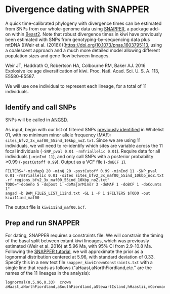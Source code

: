 # Divergence dating with SNAPPER

A quick time-calibrated phylogeny with divergence times can be estimated from SNPs from our whole-genome data using [SNAPPER](https://github.com/ForBioPhylogenomics/tutorials/blob/main/divergence_time_estimation_with_snp_data/README.md), a package add-on within [Beast2](http://www.beast2.org/). Note that robust divergence times in kiwi have previously been estimated with SNPs from genotyping-by-sequencing data plus mtDNA ([Weir et al. (2016)])(https://doi.org/10.1073/pnas.1603795113, using a coalescent approach and a much more detailed model allowing different population sizes and gene flow between lineages.

Weir JT, Haddrath O, Robertson HA, Colbourne RM, Baker AJ. 2016 Explosive ice age diversification of kiwi. Proc. Natl. Acad. Sci. U. S. A. 113, E5580–E5587.

We will use one individual to represent each lineage, for a total of 11 individuals.

## Identify and call SNPs

SNPs will be called in [ANGSD](http://www.popgen.dk/angsd/index.php/ANGSD).

As input, begin with our list of filtered SNPs [previously identified](https://github.com/jordanbemmels/kiwi-holocene/blob/main/03_Create_SNP_whitelists.md) in Whitelist 01, with no minimum minor allele frequency (MAF): ```sites_bfv2_3x_maf00_55ind_10kbp_noZ.txt```. Since we are using 11 individuals, we will need to re-identify which sites are variable across the 11 focal individuals (```-SNP_pval 0.01 -rmTriallelic 0.01```). Require data for all individuals (```-minInd 11```), and only call SNPs with a posterior probability ≥0.99 (```-postCutoff 0.99```). Output as a VCF file (```-doBCF 1```).

```
FILTERS="-minMapQ 20 -minQ 20 -postCutoff 0.99 -minInd 11 -SNP_pval 0.01 -rmTriallelic 0.01 -sites sites_bfv2_3x_maf00_55ind_10kbp_noZ.txt -rf regions_bfv2_3x_maf00_55ind_10kbp_noZ.txt"
TODO="-doGeno 5 -dopost 1 -doMajorMinor 3 -doMAF 1 -doBCF 1 -doCounts 1"
angsd -b BAM_FILES_LIST_11ind.txt -GL 1 -P 1 $FILTERS $TODO -out kiwi11ind_maf00
```

The output file is ```kiwi11ind_maf00.bcf```.

## Prep and run SNAPPER

For dating, SNAPPER requires a constraints file. We will constrain the timing of the basal split between extant kiwi lineages, which was previously estimated (Weir et al. 2016) at 5.96 Ma, with 95% CI from 2.9-10.8 Ma. Following the [SNAPPER tutorial](https://github.com/ForBioPhylogenomics/tutorials/blob/main/divergence_time_estimation_with_snp_data/README.md), we will approximate the prior as a lognormal distribution centered at 5.96, with standard deviation of 0.33. Specify this in a new text file ```snapper_kiwiCrownConstraints.txt``` with a single line that reads as follows ("aHaast,aNorthFiordland,etc." are the names of the 11 lineages in the analysis):

```
lognormal(0,5.96,0.33)	crown	aHaast,aNorthFiordland,aSouthFiordland,aStewartIsland,hHaastii,mCoromandel,mEastern,mNorthland,mTaranaki,oKapiti,rOkarito
```




